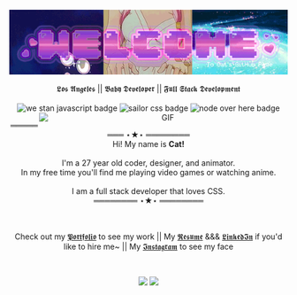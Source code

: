 
<p align="center">
  
  <img align="center" src="https://raw.githubusercontent.com/cat-lin-morgan/cat-lin-morgan/master/assets/welcome.gif" alt="Welcome banner" />
  <br/><br/>
  𝕷𝖔𝖘 𝕬𝖓𝖌𝖊𝖑𝖊𝖘 || 𝕭𝖆𝖇𝖞 𝕯𝖊𝖛𝖊𝖑𝖔𝖕𝖊𝖗 || 𝕱𝖚𝖑𝖑 𝕾𝖙𝖆𝖈𝖐 𝕯𝖊𝖛𝖊𝖑𝖔𝖕𝖒𝖊𝖓𝖙<br /><br/>
  <img src="https://img.shields.io/badge/We%20Stan-Javascript-brightgreen" alt="we stan javascript badge" />
  <img src="https://img.shields.io/badge/Sailor-CSS-ff69b4" alt="sailor css badge" />
  <img src="https://img.shields.io/badge/Node-Over%20Here-blueviolet" alt="node over here badge" />
  <img align="right" width="450px" alt="GIF" src="https://raw.githubusercontent.com/cat-lin-morgan/cat-lin-morgan/master/assets/sleepy_princess2.gif" />
  
</p>
<p align="center">
  ════════ ⋆★⋆ ════════ <br/>
  Hi! My name is <b>Cat!</b><br/><br />
  I'm a 27 year old coder, designer, and animator.<br />
  In my free time you'll find me playing video games or watching anime.<br/><br/>
  I am a full stack developer that loves CSS. <br />
  ════════ ⋆★⋆ ════════
  <br/><br/><br/>
  <!-- ˚❀ ⋆｡˚❃ ┊ ✾ ⋆┊✿ ๑❁⋆ ┊ . ˚. ˚✽   ˚❀ ⋆｡˚❃ ┊ ✾ ⋆┊✿ ๑❁⋆ ┊  ˚✽ ❀ ˚. -->
</p>
<p align="center">
  Check out my <a href="https://cat-lin-morgan.github.io/" target="_blank">𝕻𝖔𝖗𝖙𝖋𝖔𝖑𝖎𝖔</a> to see my work || My <a href="https://docs.google.com/document/d/1eKAn-SU2icRyQUZxu1-DpuB98VYzL30-18b8NL6ciOk/edit?usp=sharing" target="_blank">𝕽𝖊𝖘𝖚𝖒𝖊</a> &&& <a href='https://www.linkedin.com/in/caitlin-morgan-7818901b2/'>𝕷𝖎𝖓𝖐𝖊𝖉𝕴𝖓</a> if you'd like to hire me~ || My <a href="https://www.instagram.com/cattongues.png/" target="_blank">𝕴𝖓𝖘𝖙𝖆𝖌𝖗𝖆𝖒</a> to see my face
  <br />
</p>

<!-- develping in -->
<!-- <details align="center"> -->
<!--   <summary> <b> ɖɛʋɛʟօքɛʀ ֆȶǟȶֆ </b> </summary> -->
  <br />
  <p align="center">
    <img src = "https://github-readme-stats.vercel.app/api?username=cat-lin-morgan&show_icons=true&theme=buefy&line_height=27">
    <!--&hide=css,java,html-->
    <img src = "https://github-readme-stats.vercel.app/api/top-langs/?username=cat-lin-morgan&theme=vue&hide=handlebars">
  </p>
</details>



